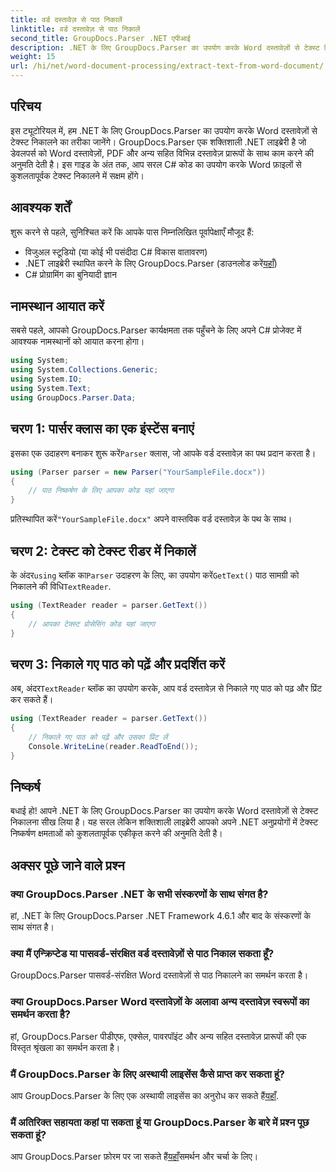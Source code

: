 ```yaml
---
title: वर्ड दस्तावेज़ से पाठ निकालें
linktitle: वर्ड दस्तावेज़ से पाठ निकालें
second_title: GroupDocs.Parser .NET एपीआई
description: .NET के लिए GroupDocs.Parser का उपयोग करके Word दस्तावेज़ों से टेक्स्ट निकालने का तरीका जानें। कोड उदाहरणों के साथ चरण-दर-चरण मार्गदर्शिका।
weight: 15
url: /hi/net/word-document-processing/extract-text-from-word-document/
---
```

## परिचय
इस ट्यूटोरियल में, हम .NET के लिए GroupDocs.Parser का उपयोग करके Word दस्तावेज़ों से टेक्स्ट निकालने का तरीका जानेंगे। GroupDocs.Parser एक शक्तिशाली .NET लाइब्रेरी है जो डेवलपर्स को Word दस्तावेज़ों, PDF और अन्य सहित विभिन्न दस्तावेज़ प्रारूपों के साथ काम करने की अनुमति देती है। इस गाइड के अंत तक, आप सरल C# कोड का उपयोग करके Word फ़ाइलों से कुशलतापूर्वक टेक्स्ट निकालने में सक्षम होंगे।
## आवश्यक शर्तें
शुरू करने से पहले, सुनिश्चित करें कि आपके पास निम्नलिखित पूर्वापेक्षाएँ मौजूद हैं:
- विजुअल स्टूडियो (या कोई भी पसंदीदा C# विकास वातावरण)
- .NET लाइब्रेरी स्थापित करने के लिए GroupDocs.Parser (डाउनलोड करें[यहाँ](https://releases.groupdocs.com/parser/net/))
- C# प्रोग्रामिंग का बुनियादी ज्ञान

## नामस्थान आयात करें
सबसे पहले, आपको GroupDocs.Parser कार्यक्षमता तक पहुँचने के लिए अपने C# प्रोजेक्ट में आवश्यक नामस्थानों को आयात करना होगा।
```csharp
using System;
using System.Collections.Generic;
using System.IO;
using System.Text;
using GroupDocs.Parser.Data;
```
## चरण 1: पार्सर क्लास का एक इंस्टेंस बनाएं
 इसका एक उदाहरण बनाकर शुरू करें`Parser` क्लास, जो आपके वर्ड दस्तावेज़ का पथ प्रदान करता है।
```csharp
using (Parser parser = new Parser("YourSampleFile.docx"))
{
    // पाठ निष्कर्षण के लिए आपका कोड यहां जाएगा
}
```
 प्रतिस्थापित करें`"YourSampleFile.docx"` अपने वास्तविक वर्ड दस्तावेज़ के पथ के साथ।
## चरण 2: टेक्स्ट को टेक्स्ट रीडर में निकालें
 के अंदर`using` ब्लॉक का`Parser` उदाहरण के लिए, का उपयोग करें`GetText()` पाठ सामग्री को निकालने की विधि`TextReader`.
```csharp
using (TextReader reader = parser.GetText())
{
    // आपका टेक्स्ट प्रोसेसिंग कोड यहां जाएगा
}
```
## चरण 3: निकाले गए पाठ को पढ़ें और प्रदर्शित करें
 अब, अंदर`TextReader` ब्लॉक का उपयोग करके, आप वर्ड दस्तावेज़ से निकाले गए पाठ को पढ़ और प्रिंट कर सकते हैं।
```csharp
using (TextReader reader = parser.GetText())
{
    // निकाले गए पाठ को पढ़ें और उसका प्रिंट लें
    Console.WriteLine(reader.ReadToEnd());
}
```

## निष्कर्ष
बधाई हो! आपने .NET के लिए GroupDocs.Parser का उपयोग करके Word दस्तावेज़ों से टेक्स्ट निकालना सीख लिया है। यह सरल लेकिन शक्तिशाली लाइब्रेरी आपको अपने .NET अनुप्रयोगों में टेक्स्ट निष्कर्षण क्षमताओं को कुशलतापूर्वक एकीकृत करने की अनुमति देती है।

## अक्सर पूछे जाने वाले प्रश्न
### क्या GroupDocs.Parser .NET के सभी संस्करणों के साथ संगत है?
हां, .NET के लिए GroupDocs.Parser .NET Framework 4.6.1 और बाद के संस्करणों के साथ संगत है।
### क्या मैं एन्क्रिप्टेड या पासवर्ड-संरक्षित वर्ड दस्तावेज़ों से पाठ निकाल सकता हूँ?
GroupDocs.Parser पासवर्ड-संरक्षित Word दस्तावेज़ों से पाठ निकालने का समर्थन करता है।
### क्या GroupDocs.Parser Word दस्तावेज़ों के अलावा अन्य दस्तावेज़ स्वरूपों का समर्थन करता है?
हां, GroupDocs.Parser पीडीएफ, एक्सेल, पावरपॉइंट और अन्य सहित दस्तावेज़ प्रारूपों की एक विस्तृत श्रृंखला का समर्थन करता है।
### मैं GroupDocs.Parser के लिए अस्थायी लाइसेंस कैसे प्राप्त कर सकता हूं?
 आप GroupDocs.Parser के लिए एक अस्थायी लाइसेंस का अनुरोध कर सकते हैं[यहाँ](https://purchase.groupdocs.com/temporary-license/).
### मैं अतिरिक्त सहायता कहां पा सकता हूं या GroupDocs.Parser के बारे में प्रश्न पूछ सकता हूं?
 आप GroupDocs.Parser फ़ोरम पर जा सकते हैं[यहाँ](https://forum.groupdocs.com/c/parser/17)समर्थन और चर्चा के लिए।